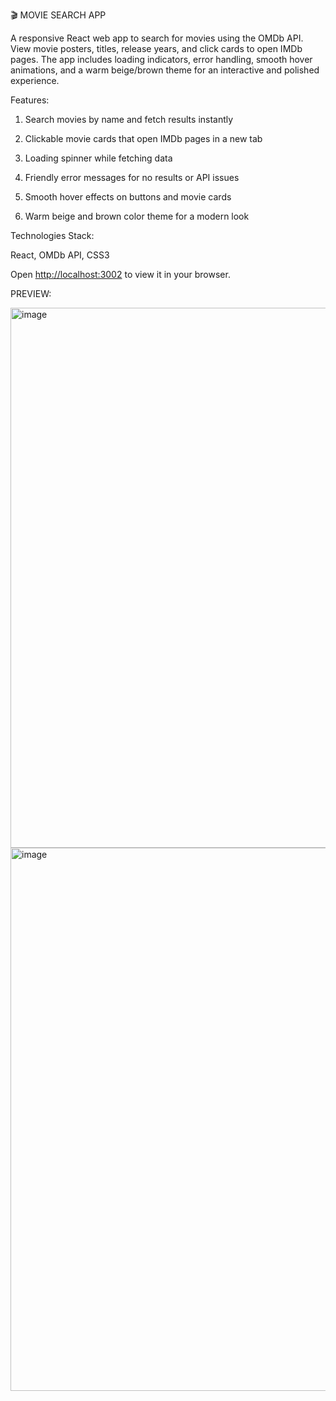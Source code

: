 🎬 MOVIE SEARCH APP

A responsive React web app to search for movies using the OMDb API. View movie posters, titles, release years, and click cards to open IMDb pages. The app includes loading indicators, error handling, smooth hover animations, and a warm beige/brown theme for an interactive and polished experience.

Features:

1. Search movies by name and fetch results instantly

2. Clickable movie cards that open IMDb pages in a new tab

3. Loading spinner while fetching data

4. Friendly error messages for no results or API issues

5. Smooth hover effects on buttons and movie cards

6. Warm beige and brown color theme for a modern look

Technologies Stack:

React, OMDb API, CSS3


Open [http://localhost:3002](http://localhost:3002) to view it in your browser.

PREVIEW:

<img width="1889" height="864" alt="image" src="https://github.com/user-attachments/assets/fc5fb895-b8e9-4cba-90fe-7c41045a1a40" />

<img width="1882" height="869" alt="image" src="https://github.com/user-attachments/assets/0a02ff05-2ade-4ab0-b7f0-967e4883fa47" />


